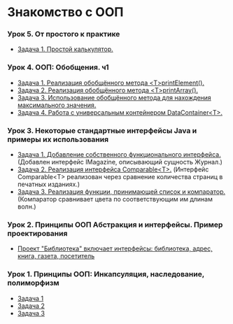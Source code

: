 # Знакомство с ООП

### Урок 5. От простого к практике

* [Задача 1. Простой калькулятор.](https://github.com/PDV-geekbrains/Getting-to-know-OOP/blob/master/class_05_01/Program.java)

### Урок 4. ООП: Обобщения. ч1

* [Задача 1. Реализация обобщённого метода \<T\>printElement().](https://github.com/PDV-geekbrains/Getting-to-know-OOP/blob/master/class_04_01/program.java)
* [Задача 2. Реализация обобщённого метода \<T\>printArray().](https://github.com/PDV-geekbrains/Getting-to-know-OOP/blob/master/class_04_02/program.java)
* [Задача 3. Использование обобщённого метода для нахождения максимального значения.](https://github.com/PDV-geekbrains/Getting-to-know-OOP/blob/master/class_04_03/program.java)
* [Задача 4. Работа с универсальным контейнером DataContainer\<T\>.](https://github.com/PDV-geekbrains/Getting-to-know-OOP/blob/master/class_04_04/Program.java)

### Урок 3. Некоторые стандартные интерфейсы Java и примеры их использования

* [Задача 1. Добавление собственного функционального интерфейса.](https://github.com/PDV-geekbrains/Getting-to-know-OOP/blob/master/class_03_01/Program.java) (Добавлен интерфейс IMagazine, описывающий сущность Журнал.)
* [Задача 2. Реализация интерфейса Comparable\<T\>.](https://github.com/PDV-geekbrains/Getting-to-know-OOP/blob/master/class_03_02/Program.java) (Интерфейс Comparable\<T\> реализован через сравнение количества страниц в печатных изданиях.)
* [Задача 3. Реализация функции, принимающей список и компаратор.](https://github.com/PDV-geekbrains/Getting-to-know-OOP/blob/master/class_03_03/Program.java) (Компаратор сравнивает цвета по соответствующим им длинам волн.)

### Урок 2. Принципы ООП Абстракция и интерфейсы. Пример проектирования

* [Проект "Библиотека" включает интерфейсы: библиотека, адрес, книга, газета, посетитель](https://github.com/PDV-geekbrains/Getting-to-know-OOP/blob/master/class_02/Program.java)

### Урок 1. Принципы ООП: Инкапсуляция, наследование, полиморфизм

* [Задача 1](https://github.com/PDV-geekbrains/Getting-to-know-OOP/blob/master/class_01/task_01_01.java)
* [Задача 2](https://github.com/PDV-geekbrains/Getting-to-know-OOP/blob/master/class_01/task_01_02.java)
* [Задача 3](https://github.com/PDV-geekbrains/Getting-to-know-OOP/blob/master/class_01/task_01_03.java)